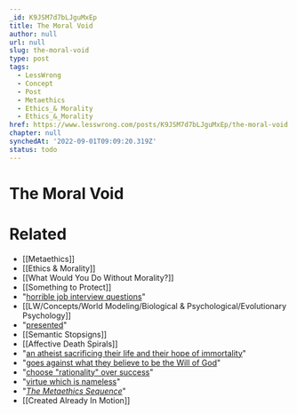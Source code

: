 ```yaml
---
_id: K9JSM7d7bLJguMxEp
title: The Moral Void
author: null
url: null
slug: the-moral-void
type: post
tags:
  - LessWrong
  - Concept
  - Post
  - Metaethics
  - Ethics_& Morality
  - Ethics_&_Morality
href: https://www.lesswrong.com/posts/K9JSM7d7bLJguMxEp/the-moral-void
chapter: null
synchedAt: '2022-09-01T09:09:20.319Z'
status: todo
---
```


# The Moral Void


# Related

- [[Metaethics]]
- [[Ethics & Morality]]
- [[What Would You Do Without Morality?]]
- [[Something to Protect]]
- "[horrible job interview questions](http://www.youtube.com/watch?v=1dWMIuipn_c)"
- [[LW/Concepts/World Modeling/Biological & Psychological/Evolutionary Psychology]]
- "[presented](http://books.google.com/books?id=igN6Q9weoYQC&pg=PA39&lpg=PA39&dq=tamarin+joshua&source=web&ots=UU-Z3a1IWn&sig=INNgmxQHyvvdF_00Z4W3zH0O_sY&hl=en&sa=X&oi=book_result&resnum=3&ct=result#PPA39,M1)"
- [[Semantic Stopsigns]]
- [[Affective Death Spirals]]
- "[an atheist sacrificing their life and their hope of immortality](/lw/ll/mere_messiahs/)"
- "[goes against what they believe to be the Will of God](/lw/ll/mere_messiahs/gol)"
- "[choose "rationality" over success](/lw/nc/newcombs_problem_and_regret_of_rationality/)"
- "[virtue which is nameless](http://yudkowsky.net/virtues/)"
- "[_The Metaethics Sequence_](http://wiki.lesswrong.com/wiki/Metaethics_sequence)"
- [[Created Already In Motion]]